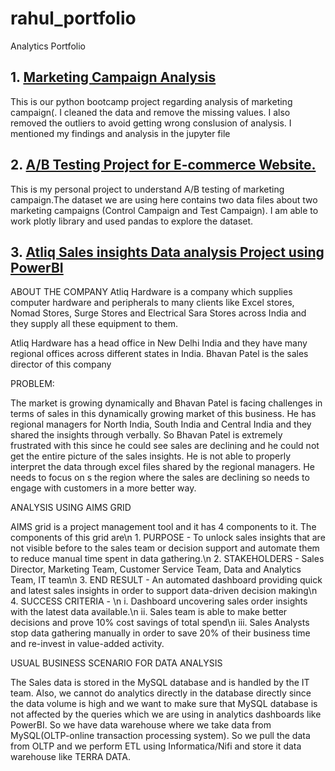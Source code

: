# rahul_portfolio
Analytics Portfolio
## 1. [Marketing Campaign Analysis](https://github.com/RAHULELDHO/rahul_portfolio/blob/main/Marketing%20CampaignAnalysis%20Rahul_Eldho_Bijoy.ipynb)
This is our python bootcamp project regarding analysis of marketing campaign(. 
I cleaned the data and remove the missing values. I also removed the outliers to avoid getting wrong conslusion of analysis.
I mentioned my findings  and analysis in the jupyter file

## 2. [A/B Testing Project for E-commerce Website.](https://github.com/RAHULELDHO/rahul_portfolio/blob/main/AB_Testing_Project_Rahul%20Eldho%20Bijoy.ipynb)
This is my personal project to understand A/B testing of marketing campaign.The dataset we are using here contains two data files about two marketing campaigns (Control Campaign and Test Campaign). I am able to work plotly library and used pandas to explore the dataset.

## 3. [Atliq Sales insights Data analysis Project using PowerBI](https://github.com/RAHULELDHO/rahul_portfolio/blob/main/Salesinsights.pbix)
   
   ABOUT THE COMPANY
   Atliq Hardware is a company which supplies computer hardware and peripherals to many clients like Excel stores, Nomad Stores,  Surge Stores and  Electrical Sara Stores across India and they supply all these equipment to them.

Atliq Hardware has a head office in New Delhi India and they have many regional offices across different states in India. Bhavan Patel is the sales director of this company

PROBLEM:

The market is growing dynamically and Bhavan Patel is facing challenges in terms of sales in this dynamically growing market of this business. He has regional managers for North India, South India and Central India and they shared the insights through verbally. So Bhavan Patel is extremely frustrated with this since he could see sales are declining and he could not get the entire picture of the sales insights. He is not able to properly interpret the data through excel files shared by the regional managers.
He needs to focus on s the region where the sales are declining so needs to engage with customers in a more better way.


ANALYSIS USING AIMS GRID

AIMS grid is a project management tool and it has 4 components to it. The components of this grid are\n
	1. PURPOSE - To unlock  sales insights that are not visible before to the sales team  or decision support and automate them  to reduce manual time spent in data gathering.\n
	2. STAKEHOLDERS -  Sales Director, Marketing Team, Customer Service Team, Data and Analytics Team, IT team\n
	3. END RESULT -  An automated dashboard  providing quick  and latest sales insights in order to  support  data-driven decision making\n
	4. SUCCESS CRITERIA - \n
	i. Dashboard uncovering sales order insights with the latest data available.\n
	ii. Sales team is able to make better decisions and prove 10% cost savings of total spend\n
	iii. Sales Analysts stop data gathering manually in order to save 20% of their business time and re-invest in value-added activity.

USUAL BUSINESS SCENARIO FOR DATA ANALYSIS

The Sales data is stored in the MySQL database and is handled by the IT team. Also, we cannot do analytics directly in the database directly since the data volume is high   and we want to make sure that  MySQL database is not affected by the queries which we are using in analytics dashboards like PowerBI. So we have data warehouse where we take data from MySQL(OLTP-online transaction processing system). So we pull the data from OLTP and we perform ETL using  Informatica/Nifi and store it data warehouse like TERRA DATA. 
	
	
 




